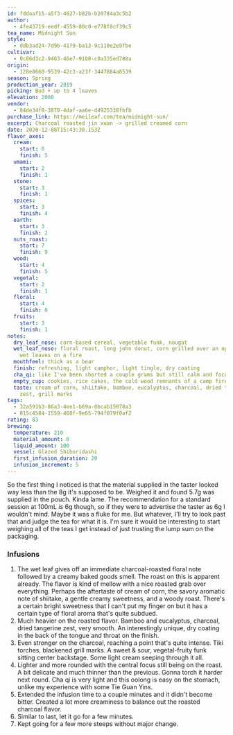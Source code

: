```yaml
---
id: fddaaf15-a5f3-4627-b82b-b20784a3c5b2
author:
  - 4fe43719-eedf-4559-80c0-e778f8cf39c5
tea_name: Midnight Sun
style:
  - ddb3ad24-7d9b-4179-ba13-9c110e2e9fbe
cultivar:
  - 0c86d3c2-9463-46e7-9108-c0a335ed788a
origin:
  - 128e8660-9539-42c3-a23f-3447884a8539
season: Spring
production_year: 2019
picking: Bud + up to 4 leaves
elevation: 2000
vendor:
  - 84de34f8-3878-4daf-aa6e-d4925338fbfb
purchase_link: https://meileaf.com/tea/midnight-sun/
excerpt: Charcoal roasted jin xuan -> grilled creamed corn
date: 2020-12-08T15:43:30.153Z
flavor_axes:
  cream:
    start: 6
    finish: 5
  umami:
    start: 2
    finish: 1
  stone:
    start: 3
    finish: 1
  spices:
    start: 3
    finish: 4
  earth:
    start: 3
    finish: 2
  nuts_roast:
    start: 7
    finish: 9
  wood:
    start: 4
    finish: 5
  vegetal:
    start: 2
    finish: 1
  floral:
    start: 4
    finish: 0
  fruits:
    start: 3
    finish: 1
notes:
  dry_leaf_nose: corn-based cereal, vegetable funk, nougat
  wet_leaf_nose: floral roast, long john donut, corn grilled over an open flame,
    wet leaves on a fire
  mouthfeel: thick as a bear
  finish: refreshing, light camphor, light tingle, dry coating
  cha_qi: like I've been shorted a couple grams but still calm and focused
  empty_cup: cookies, rice cakes, the cold wood remnants of a camp fire the next day
  taste: cream of corn, shiitake, bamboo, eucalyptus, charcoal, dried tangerine
    zest, grill marks
tags:
  - 32a591b3-86a3-4ee1-b69a-0bcab15078a3
  - 815c4584-1559-468f-9e65-794f079f0af2
rating: 83
brewing:
  temperature: 210
  material_amount: 6
  liquid_amount: 100
  vessel: Glazed Shiboridashi
  first_infusion_duration: 20
  infusion_increment: 5
---
```


So the first thing I noticed is that the material supplied in the taster looked way less than the 8g it's supposed to be. Weighed it and found 5.7g was supplied in the pouch. Kinda lame. The recommendation for a standard session at 100mL _is_ 6g though, so if they were to advertise the taster as 6g I wouldn't mind. Maybe it was a fluke for me. But whatever, I'll try to look past that and judge the tea for what it is. I'm sure it would be interesting to start weighing all of the teas I get instead of just trusting the lump sum on the packaging.

### Infusions

1. The wet leaf gives off an immediate charcoal-roasted floral note followed by a creamy baked goods smell. The roast on this is apparent already. The flavor is kind of mellow with a nice roasted grab over everything. Perhaps the aftertaste of cream of corn, the savory aromatic note of shiitake, a gentle creamy sweetness, and a woody roast. There's a certain bright sweetness that I can't put my finger on but it has a certain type of floral aroma that's quite subdued.
2. Much heavier on the roasted flavor. Bamboo and eucalyptus, charcoal, dried tangerine zest, very smooth. An interestingly unique, dry coating in the back of the tongue and throat on the finish.
3. Even stronger on the charcoal, reaching a point that's quite intense. Tiki torches, blackened grill marks. A sweet & sour, vegetal-fruity funk sitting center backstage. Some light cream seeping through it all.
4. Lighter and more rounded with the central focus still being on the roast. A bit delicate and much thinner than the previous. Gonna torch it harder next round. Cha qi is very light and this oolong is easy on the stomach, unlike my experience with some Tie Guan Yins.
5. Extended the infusion time to a couple minutes and it didn't become bitter. Created a lot more creaminess to balance out the roasted charcoal flavor.
6. Similar to last, let it go for a few minutes.
7. Kept going for a few more steeps without major change.

